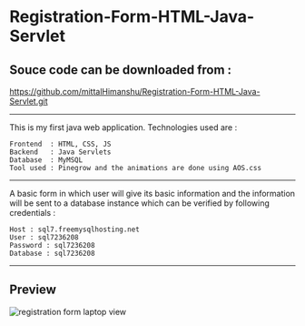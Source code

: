 

# Registration-Form-HTML-Java-Servlet 

## Souce code can be downloaded from :

https://github.com/mittalHimanshu/Registration-Form-HTML-Java-Servlet.git

---

This is my first java web application. Technologies used are :
```
Frontend  : HTML, CSS, JS
Backend   : Java Servlets
Database  : MyMSQL
Tool used : Pinegrow and the animations are done using AOS.css
```
---
A basic form in which user will give its basic information and the information will be sent to a database instance which can be verified by following credentials :
```
Host : sql7.freemysqlhosting.net
User : sql7236208
Password : sql7236208
Database : sql7236208
```
---

## Preview

![registration form laptop view](https://user-images.githubusercontent.com/32336514/41193503-99febfd6-6c2a-11e8-91ee-603bad8ac6c1.jpg)
